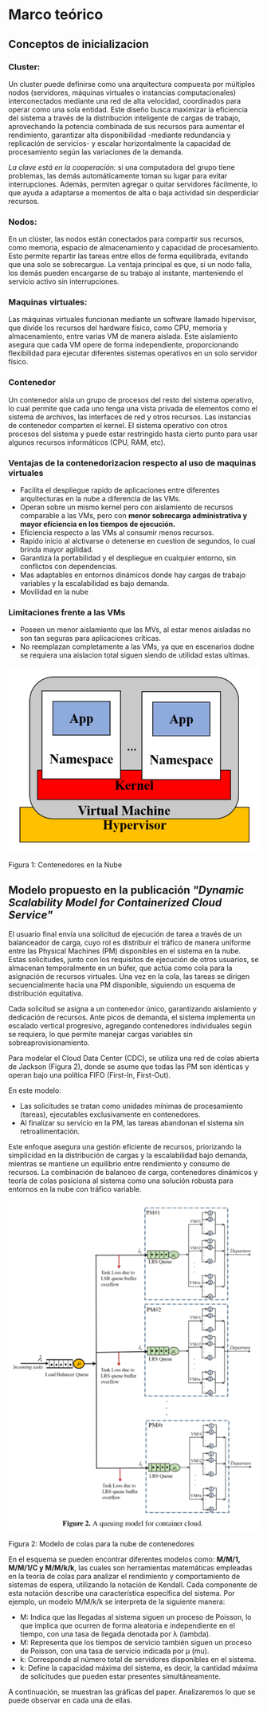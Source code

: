 # Marco teórico 

## **Conceptos de inicializacion**

### Cluster:
Un cluster puede definirse como una arquitectura compuesta por múltiples nodos (servidores, máquinas virtuales o instancias computacionales) interconectados mediante una red de alta velocidad, coordinados para operar como una sola entidad. Este diseño busca maximizar la eficiencia del sistema a través de la distribución inteligente de cargas de trabajo, aprovechando la potencia combinada de sus recursos para aumentar el rendimiento, garantizar alta disponibilidad -mediante redundancia y replicación de servicios- y escalar horizontalmente la capacidad de procesamiento según las variaciones de la demanda.

*La clave está en la cooperación:*  si una computadora del grupo tiene problemas, las demás automáticamente toman su lugar para evitar interrupciones. Además, permiten agregar o quitar servidores fácilmente, lo que ayuda a adaptarse a momentos de alta o baja actividad sin desperdiciar recursos.


### Nodos:
En un clúster, las nodos están conectados para compartir sus recursos, como memoria, espacio de almacenamiento y capacidad de procesamiento. Esto permite repartir las tareas entre ellos de forma equilibrada, evitando que una solo se sobrecargue. La ventaja principal es que, si un nodo falla, los demás pueden encargarse de su trabajo al instante, manteniendo el servicio activo sin interrupciones.

### Maquinas virtuales:
Las máquinas virtuales funcionan mediante un software llamado hipervisor, que divide los recursos del hardware físico, como CPU, memoria y almacenamiento, entre varias VM de manera aislada. Este aislamiento asegura que cada VM opere de forma independiente, proporcionando flexibilidad para ejecutar diferentes sistemas operativos en un solo servidor físico.

### Contenedor

Un contenedor aísla un grupo de procesos del resto del sistema operativo, lo cual permite
que cada uno tenga una vista privada de elementos como el sistema de archivos, las
interfaces de red y otros recursos.
Las instancias de contenedor comparten el kernel. El sistema operativo con otros procesos del sistema y puede estar restringido hasta cierto punto para usar algunos recursos informáticos (CPU, RAM, etc).

### Ventajas de la contenedorizacion respecto al uso de maquinas virtuales

  * Facilita el despliegue rapido de aplicaciones  entre diferentes arquitecturas en la nube a diferencia de las VMs.
  * Operan sobre un mismo kernel pero con aislamiento de recursos comparable a las VMs, pero con **menor sobrecarga administrativa y mayor eficiencia en los tiempos de ejecución.** 
  * Eficiencia respecto a las VMs al consumir menos recursos.
  * Rapido inicio al alctivarse o detenerse en cuestion de segundos, lo cual brinda mayor agilidad.
  * Garantiza la portabilidad y el despliegue en cualquier entorno, sin conflictos con dependencias.
  * Mas adaptables en entornos dinámicos donde hay cargas de trabajo variables y la escalabilidad es bajo demanda.
  * Movilidad en la nube

### Limitaciones frente a las VMs
   * Poseen un menor aislamiento que las MVs, al estar menos aisladas no son tan seguras para aplicaciones críticas.
   * No reemplazan completamente a las VMs, ya que en escenarios dodne se requiera una aislacion total siguen siendo de utilidad    estas ultimas.  



![Figura1](img/figura1.png "Figura 1: Contenedores en la Nube")
<p style="text-align:left;">Figura 1: Contenedores en la Nube</p>


## **Modelo propuesto en la publicación *"Dynamic Scalability Model for Containerized Cloud Service"***

El usuario final envía una solicitud de ejecución de tarea a través de un balanceador de carga, cuyo rol es distribuir el tráfico de manera uniforme entre las Physical Machines (PM) disponibles en el sistema en la nube. Estas solicitudes, junto con los requisitos de ejecución de otros usuarios, se almacenan temporalmente en un búfer, que actúa como cola para la asignación de recursos virtuales. Una vez en la cola, las tareas se dirigen secuencialmente hacia una PM disponible, siguiendo un esquema de distribución equitativa.
&nbsp;

Cada solicitud se asigna a un contenedor único, garantizando aislamiento y dedicación de recursos. Ante picos de demanda, el sistema implementa un escalado vertical progresivo, agregando contenedores individuales según se requiera, lo que permite manejar cargas variables sin sobreaprovisionamiento.
&nbsp;

Para modelar el Cloud Data Center (CDC), se utiliza una red de colas abierta de Jackson (Figura 2), donde se asume que todas las PM son idénticas y operan bajo una política FIFO (First-In, First-Out).

En este modelo:

* Las solicitudes se tratan como unidades mínimas de procesamiento (tareas), ejecutables exclusivamente en contenedores.
* Al finalizar su servicio en la PM, las tareas abandonan el sistema sin retroalimentación.

Este enfoque asegura una gestión eficiente de recursos, priorizando la simplicidad en la distribución de cargas y la escalabilidad bajo demanda, mientras se mantiene un equilibrio entre rendimiento y consumo de recursos. La combinación de balanceo de carga, contenedores dinámicos y teoría de colas posiciona al sistema como una solución robusta para entornos en la nube con tráfico variable.

![Figura2](img/figura2.png "Figura 1: Contenedores en la Nube")
<p style="text-align:left;">Figura 2: Modelo de colas para la nube de contenedores</p>


En el esquema se pueden encontrar diferentes modelos como: **M/M/1, M/M/1/C y M/M/k/k**, las cuales son herramientas matemáticas empleadas en la teoría de colas para analizar el rendimiento y comportamiento de sistemas de espera, utilizando la notación de Kendall.
Cada componente de esta notación describe una característica específica del sistema.
Por ejemplo, un modelo M/M/k/k se interpreta de la siguiente manera:

 * M: Indica que las llegadas al sistema siguen un proceso de Poisson, lo que implica que ocurren de forma aleatoria e independiente  en el tiempo, con una tasa de llegada denotada por λ (lambda).
 * M: Representa que los tiempos de servicio también siguen un proceso de Poisson, con una tasa de servicio indicada por μ (mu).
 * k: Corresponde al número total de servidores disponibles en el sistema.
 * k: Define la capacidad máxima del sistema, es decir, la cantidad máxima de solicitudes que pueden estar presentes simultáneamente.

A continuación, se muestran las gráficas del paper. Analizaremos lo que se puede observar
en cada una de ellas.

